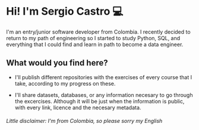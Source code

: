 # Hi! I'm Sergio Castro 💻

I'm an entry/junior software developer from Colombia. I recently decided to return to my path of engineering so I started to study Python, SQL, and everything that I could find and learn in path to become a data engineer.

## What would you find here?

- I'll publish different repositories with the exercises of every course that I take, according to my progress on these.

- I'll share datasets, databases, or any information necesary to go through the excercises. Although it will be just when the information is public, 
with every link, licence and the necesary metadata.


###### Little disclaimer: I'm from Colombia, so please sorry my English
